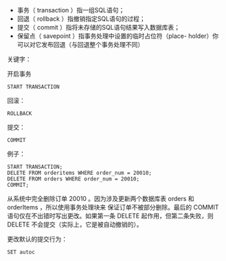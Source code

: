 

- 事务（ transaction ）指一组SQL语句；
- 回退（ rollback ）指撤销指定SQL语句的过程；
- 提交（ commit ）指将未存储的SQL语句结果写入数据库表；
- 保留点（ savepoint ）指事务处理中设置的临时占位符（place-
  holder）你可以对它发布回退（与回退整个事务处理不同）

关键字：

开启事务

```
START TRANSACTION
```

回滚：

```
ROLLBACK
```

提交：

```
COMMIT
```

例子：

```
START TRANSACTION;
DELETE FROM orderitems WHERE order_num = 20010;
DELETE FROM orders WHERE order_num = 20010;
COMMIT;
```

从系统中完全删除订单 20010 。因为涉及更新两个数据库表 orders 和 orderItems ，所以使用事务处理块来
保证订单不被部分删除。最后的 COMMIT 语句仅在不出错时写出更改。如果第一条 DELETE 起作用，但第二条失败，则 DELETE 不会提交（实际上，它是被自动撤销的）。

更改默认的提交行为：

```
SET autoc 
```


